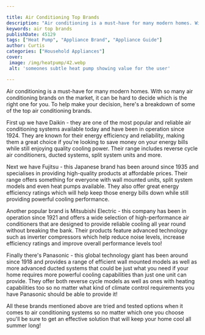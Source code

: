 ```yaml
---

title: Air Conditioning Top Brands
description: "Air conditioning is a must-have for many modern homes. With so many air conditioning brands on the market, it can be hard to decid...learn more"
keywords: air top brands
publishDate: 45129
tags: ["Heat Pump", "Appliance Brand", "Appliance Guide"]
author: Curtis
categories: ["Household Appliances"]
cover: 
 image: /img/heatpump/42.webp
 alt: 'someones subtle heat pump showing value for the user'

---
```


Air conditioning is a must-have for many modern homes. With so many air conditioning brands on the market, it can be hard to decide which is the right one for you. To help make your decision, here's a breakdown of some of the top air conditioning brands.

First up we have Daikin - they are one of the most popular and reliable air conditioning systems available today and have been in operation since 1924. They are known for their energy efficiency and reliability, making them a great choice if you're looking to save money on your energy bills while still enjoying quality cooling power. Their range includes reverse cycle air conditioners, ducted systems, split system units and more.

Next we have Fujitsu - this Japanese brand has been around since 1935 and specialises in providing high-quality products at affordable prices. Their range offers something for everyone with wall mounted units, split system models and even heat pumps available. They also offer great energy efficiency ratings which will help keep those energy bills down while still providing powerful cooling performance.

Another popular brand is Mitsubishi Electric - this company has been in operation since 1921 and offers a wide selection of high-performance air conditioners that are designed to provide reliable cooling all year round without breaking the bank. Their products feature advanced technology such as inverter compressors which help reduce noise levels, increase efficiency ratings and improve overall performance levels too! 

Finally there's Panasonic - this global technology giant has been around since 1918 and provides a range of efficient wall mounted models as well as more advanced ducted systems that could be just what you need if your home requires more powerful cooling capabilities than just one unit can provide. They offer both reverse cycle models as well as ones with heating capabilities too so no matter what kind of climate control requirements you have Panasonic should be able to provide it! 

 
All these brands mentioned above are tried and tested options when it comes to air conditioning systems so no matter which one you choose you'll be sure to get an effective solution that will keep your home cool all summer long!
